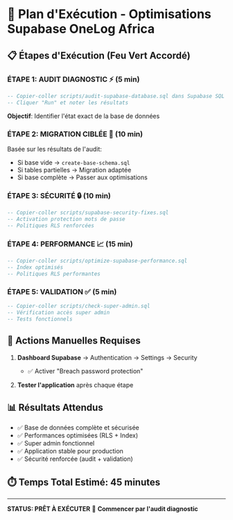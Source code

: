 # 🚀 Plan d'Exécution - Optimisations Supabase OneLog Africa

## 📋 Étapes d'Exécution (Feu Vert Accordé)

### **ÉTAPE 1: AUDIT DIAGNOSTIC** ⚡ (5 min)
```sql
-- Copier-coller scripts/audit-supabase-database.sql dans Supabase SQL Editor
-- Cliquer "Run" et noter les résultats
```
**Objectif**: Identifier l'état exact de la base de données

### **ÉTAPE 2: MIGRATION CIBLÉE** 🎯 (10 min)
Basée sur les résultats de l'audit:
- Si base vide → `create-base-schema.sql`
- Si tables partielles → Migration adaptée
- Si base complète → Passer aux optimisations

### **ÉTAPE 3: SÉCURITÉ** 🔒 (10 min)
```sql
-- Copier-coller scripts/supabase-security-fixes.sql
-- Activation protection mots de passe
-- Politiques RLS renforcées
```

### **ÉTAPE 4: PERFORMANCE** 📈 (15 min)
```sql
-- Copier-coller scripts/optimize-supabase-performance.sql
-- Index optimisés
-- Politiques RLS performantes
```

### **ÉTAPE 5: VALIDATION** ✅ (5 min)
```sql
-- Copier-coller scripts/check-super-admin.sql
-- Vérification accès super admin
-- Tests fonctionnels
```

## 🎯 Actions Manuelles Requises

1. **Dashboard Supabase** → Authentication → Settings → Security
   - ✅ Activer "Breach password protection"

2. **Tester l'application** après chaque étape

## 📊 Résultats Attendus

- ✅ Base de données complète et sécurisée
- ✅ Performances optimisées (RLS + Index)
- ✅ Super admin fonctionnel
- ✅ Application stable pour production
- ✅ Sécurité renforcée (audit + validation)

## ⏱️ Temps Total Estimé: 45 minutes

---

**STATUS: PRÊT À EXÉCUTER** 🚀
**Commencer par l'audit diagnostic**
